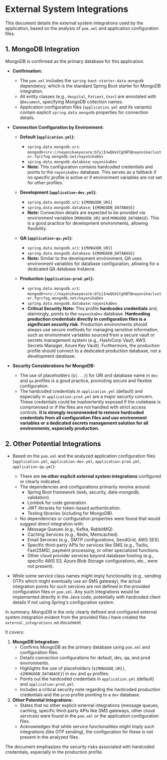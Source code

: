 # External System Integrations

This document details the external system integrations used by the application, based on the analysis of `pom.xml` and application configuration files.

## 1. MongoDB Integration

MongoDB is confirmed as the primary database for this application.

-   **Confirmation:**
    *   The `pom.xml` includes the `spring-boot-starter-data-mongodb` dependency, which is the standard Spring Boot starter for MongoDB integration.
    *   All entity classes (e.g., `Hospital`, `Patient`, `User`) are annotated with `@Document`, specifying MongoDB collection names.
    *   Application configuration files (`application.yml` and its variants) contain explicit `spring.data.mongodb` properties for connection details.

-   **Connection Configuration by Environment:**

    *   **Default (`application.yml`):**
        *   `spring.data.mongodb.uri`: `mongodb+srv://nayonikaeyecare:b7yjInwQUxCCghBT@nayonikacluster.fqrcfog.mongodb.net/nayonikaDev`
        *   `spring.data.mongodb.database`: `nayonikaDev`
        *   **Note:** This configuration contains hardcoded credentials and points to the `nayonikaDev` database. This serves as a fallback if no specific profile is active or if environment variables are not set for other profiles.

    *   **Development (`application-dev.yml`):**
        *   `spring.data.mongodb.uri`: `${MONGODB_URI}`
        *   `spring.data.mongodb.database`: `${MONGODB_DATABASE}`
        *   **Note:** Connection details are expected to be provided via environment variables (`MONGODB_URI` and `MONGODB_DATABASE`). This is a good practice for development environments, allowing flexibility.

    *   **QA (`application-qa.yml`):**
        *   `spring.data.mongodb.uri`: `${MONGODB_URI}`
        *   `spring.data.mongodb.database`: `${MONGODB_DATABASE}`
        *   **Note:** Similar to the development environment, QA uses environment variables for database configuration, allowing for a dedicated QA database instance.

    *   **Production (`application-prod.yml`):**
        *   `spring.data.mongodb.uri`: `mongodb+srv://nayonikaeyecare:b7yjInwQUxCCghBT@nayonikacluster.fqrcfog.mongodb.net/nayonikaDev`
        *   `spring.data.mongodb.database`: `nayonikaDev`
        *   **Critical Security Note:** This profile **hardcodes credentials** and, alarmingly, points to the `nayonikaDev` database. **Hardcoding production credentials directly in configuration files is a significant security risk.** Production environments should always use secure methods for managing sensitive information, such as environment variables sourced from a secure vault or secrets management system (e.g., HashiCorp Vault, AWS Secrets Manager, Azure Key Vault). Furthermore, the production profile should connect to a dedicated production database, not a development database.

-   **Security Considerations for MongoDB:**
    *   The use of placeholders (`${...}`) for URI and database name in `dev` and `qa` profiles is a good practice, promoting secure and flexible configuration.
    *   The hardcoded credentials in `application.yml` (default) and especially in `application-prod.yml` are a major security concern. These credentials could be inadvertently exposed if the codebase is compromised or if the files are not handled with strict access controls. **It is strongly recommended to remove hardcoded credentials from all configuration files and use environment variables or a dedicated secrets management solution for all environments, especially production.**

## 2. Other Potential Integrations

-   Based on the `pom.xml` and the analyzed application configuration files (`application.yml`, `application-dev.yml`, `application-prod.yml`, `application-qa.yml`):
    *   There are **no other explicit external system integrations** configured or clearly indicated.
    *   The dependencies and configurations primarily revolve around:
        *   Spring Boot framework (web, security, data-mongodb, validation).
        *   Lombok for code generation.
        *   JWT libraries for token-based authentication.
        *   Testing libraries (including for MongoDB).
    *   No dependencies or configuration properties were found that would suggest direct integration with:
        *   Message Queues (e.g., Kafka, RabbitMQ).
        *   Caching Services (e.g., Redis, Memcached).
        *   Email Services (e.g., SMTP configurations, SendGrid, AWS SES).
        *   Specific third-party APIs for services like SMS (e.g., Twilio, Fast2SMS), payment processing, or other specialized functions.
        *   Other cloud provider services beyond database hosting (e.g., specific AWS S3, Azure Blob Storage configurations, etc., were not present).

-   While some service class names might imply functionality (e.g., sending OTPs which might eventually use an SMS gateway), the actual integration points for such services are not defined in the provided configuration files or `pom.xml`. Any such integrations would be implemented directly in the Java code, potentially with hardcoded client details if not using Spring's configuration system.

In summary, MongoDB is the only clearly defined and configured external system integration evident from the provided files.I have created the `external_integrations.md` document.

It covers:
1.  **MongoDB Integration:**
    *   Confirms MongoDB as the primary database using `pom.xml` and configuration files.
    *   Details connection configurations for default, dev, qa, and prod environments.
    *   Highlights the use of placeholders (`${MONGODB_URI}`, `${MONGODB_DATABASE}`) in `dev` and `qa` profiles.
    *   Points out the hardcoded credentials in `application.yml` (default) and `application-prod.yml`.
    *   Includes a critical security note regarding the hardcoded production credentials and the `prod` profile pointing to a `dev` database.
2.  **Other Potential Integrations:**
    *   States that no other explicit external integrations (message queues, caching, specific third-party APIs like SMS gateways, other cloud services) were found in the `pom.xml` or the application configuration files.
    *   Acknowledges that while service functionalities might imply such integrations (like OTP sending), the configuration for these is not present in the analyzed files.

The document emphasizes the security risks associated with hardcoded credentials, especially in the production profile.
